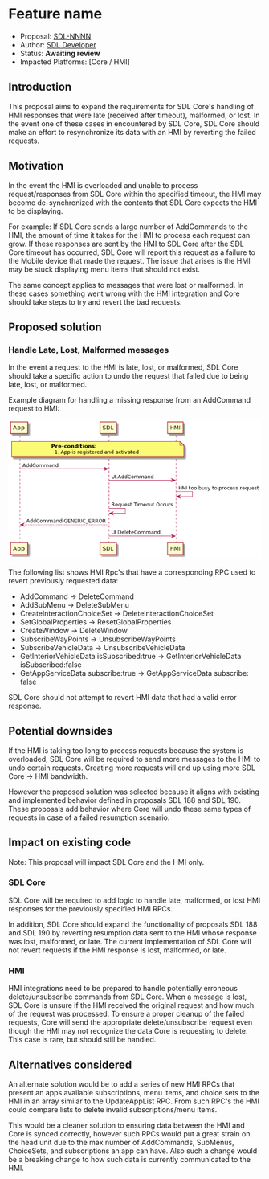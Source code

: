 # Feature name

* Proposal: [SDL-NNNN](NNNN-handle-late-malformed-hmi-responses.md)
* Author: [SDL Developer](https://github.com/smartdevicelink)
* Status: **Awaiting review**
* Impacted Platforms: [Core / HMI]

## Introduction


This proposal aims to expand the requirements for SDL Core's handling of HMI responses that were late (received after timeout), malformed, or lost. In the event one of these cases in encountered by SDL Core, SDL Core should make an effort to resynchronize its data with an HMI by reverting the failed requests.

## Motivation


In the event the HMI is overloaded and unable to process request/responses from SDL Core within the specified timeout, the HMI may become de-synchronized with the contents that SDL Core expects the HMI to be displaying. 

For example: If SDL Core sends a large number of AddCommands to the HMI, the amount of time it takes for the HMI to process each request can grow. If these responses are sent by the HMI to SDL Core after the SDL Core timeout has occurred, SDL Core will report this request as a failure to the Mobile device that made the request. The issue that arises is the HMI may be stuck displaying menu items that should not exist.

The same concept applies to messages that were lost or malformed. In these cases something went wrong with the HMI integration and Core should take steps to try and revert the bad requests.

## Proposed solution

### Handle Late, Lost, Malformed messages

In the event a request to the HMI is late, lost, or malformed, SDL Core should take a specific action to undo the request that failed due to being late, lost, or malformed. 

Example diagram for handling a missing response from an AddCommand request to HMI:


![addCommand_fail](../assets/proposals/NNNN-handle-late-malformed-hmi-responses/addCommand_fail.png)

The following list shows HMI Rpc's that have a corresponding RPC used to revert previously requested data:

- AddCommand -> DeleteCommand
- AddSubMenu -> DeleteSubMenu
- CreateInteractionChoiceSet -> DeleteInteractionChoiceSet
- SetGlobalProperties -> ResetGlobalProperties
- CreateWindow -> DeleteWindow
- SubscribeWayPoints -> UnsubscribeWayPoints
- SubscribeVehicleData -> UnsubscribeVehicleData
- GetInteriorVehicleData isSubscribed:true -> GetInteriorVehicleData isSubscribed:false
- GetAppServiceData subscribe:true -> GetAppServiceData subscribe: false


SDL Core should not attempt to revert HMI data that had a valid error response. 

## Potential downsides


If the HMI is taking too long to process requests because the system is overloaded, SDL Core will be required to send more messages to the HMI to undo certain requests. Creating more requests will end up using more SDL Core -> HMI bandwidth. 

However the proposed solution was selected because it aligns with existing and implemented behavior defined in proposals SDL 188 and SDL 190. These proposals add behavior where Core will undo these same types of requests in case of a failed resumption scenario.

## Impact on existing code

Note: This proposal will impact SDL Core and the HMI only.

### SDL Core

SDL Core will be required to add logic to handle late, malformed, or lost HMI responses for the previously specified HMI RPCs.

In addition, SDL Core should expand the functionality of proposals SDL 188 and SDL 190 by reverting resumption data sent to the HMI whose response was lost, malformed, or late. The current implementation of SDL Core will not revert requests if the HMI response is lost, malformed, or late.

### HMI

HMI integrations need to be prepared to handle potentially erroneous delete/unsubscribe commands from SDL Core. When a message is lost, SDL Core is unsure if the HMI received the original request and how much of the request was processed. To ensure a proper cleanup of the failed requests, Core will send the appropriate delete/unsubscribe request even though the HMI may not recognize the data Core is requesting to delete. This case is rare, but should still be handled.

## Alternatives considered

An alternate solution would be to add a series of new HMI RPCs that present an apps available subscriptions, menu items, and choice sets to the HMI in an array similar to the UpdateAppList RPC. From such RPC's the HMI could compare lists to delete invalid subscriptions/menu items.

This would be a cleaner solution to ensuring data between the HMI and Core is synced correctly, however such RPCs would put a great strain on the head unit due to the max number of AddCommands, SubMenus, ChoiceSets, and subscriptions an app can have. Also such a change would be a breaking change to how such data is currently communicated to the HMI.
